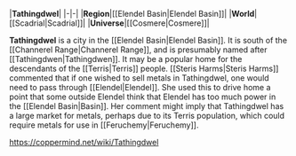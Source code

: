 |**Tathingdwel**|
|-|-|
|**Region**|[[Elendel Basin\|Elendel Basin]]|
|**World**|[[Scadrial\|Scadrial]]|
|**Universe**|[[Cosmere\|Cosmere]]|

**Tathingdwel** is a city in the [[Elendel Basin\|Elendel Basin]]. It is south of the [[Channerel Range\|Channerel Range]], and is presumably named after [[Tathingdwen\|Tathingdwen]].
It may be a popular home for the descendants of the [[Terris\|Terris]] people.
[[Steris Harms\|Steris Harms]] commented that if one wished to sell metals in Tathingdwel, one would need to pass through [[Elendel\|Elendel]]. She used this to drive home a point that some outside Elendel think that Elendel has too much power in the [[Elendel Basin\|Basin]]. Her comment might imply that Tathingdwel has a large market for metals, perhaps due to its Terris population, which could require metals for use in [[Feruchemy\|Feruchemy]].



https://coppermind.net/wiki/Tathingdwel